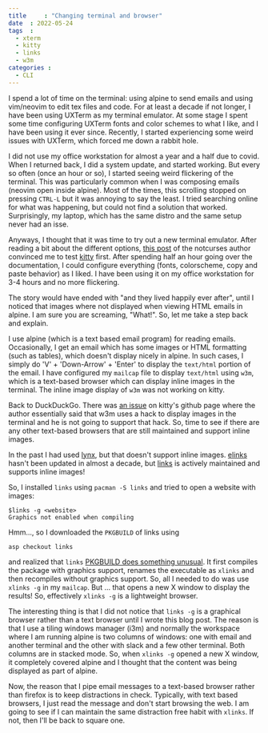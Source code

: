 ```yaml
---
title     : "Changing terminal and browser"
date  : 2022-05-24
tags  :
  - xterm
  - kitty
  - links
  - w3m
categories :
  - CLI
---
```


I spend a lot of time on the terminal: using alpine to send emails and using
vim/neovim to edit tex files and code. For at least a decade if not longer, I
have been using UXTerm as my terminal emulator. At some stage I spent some
time configuring UXTerm fonts and color schemes to what I like, and I have
been using it ever since. Recently, I started experiencing some weird issues
with UXTerm, which forced me down a rabbit hole.

I did not use my office workstation for almost a year and a half due to covid.
When I returned back, I did a system update, and started working. But every so
often (once an hour or so), I started seeing weird flickering of the terminal.
This was particularly common when I was composing emails (neovim open inside
alpine). Most of the times, this scrolling stopped on pressing `CTRL-L` but it
was annoying to say the least. I tried searching online for what was
happening, but could not find a solution that worked. Surprisingly, my laptop,
which has the same distro and the same setup never had an isse.

Anyways, I thought that it was time to try out a new terminal emulator. After
reading a bit about the different options, [this post][notcurses] of the
notcurses author convinced me to test [kitty][kitty]
first. After spending half an hour going over the documentation, I could
configure everything (fonts, colorscheme, copy and paste behavior) as I liked.
I have been using it on my office workstation for 3-4 hours and no more
flickering.

[kitty]: https://sw.kovidgoyal.net/kitty/
[notcurses]: https://www.reddit.com/r/archlinux/comments/n9noje/alacritty_vs_kitty/gxqne6n

The story would have ended with "and they lived happily ever after", until I
noticed that images where not displayed when viewing HTML emails in alpine. I
am sure you are screaming, "What!". So, let me take a step back and explain.

I use alpine (which is a text based email program) for reading emails.
Occasionally, I get an email which has some images or HTML formatting (such as
tables), which doesn't display nicely in alpine. In such cases, I simply do
'V' + 'Down-Arrow' + 'Enter' to display the `text/html` portion of the email.
I have configured my `mailcap` file to display `text/html` using `w3m`, which
is a text-based browser which can display inline images in the terminal. The
inline image display of `w3m` was not working on kitty. 

Back to DuckDuckGo. There was [an issue][issue] on kitty's github page where
the author essentially said that w3m uses a hack to display images in the
terminal and he is not going to support that hack. So, time to see if there
are any other text-based browsers that are still maintained and support inline
images. 

In the past I had used [lynx][lynx], but that doesn't support inline images.
[elinks][elinks] hasn't been updated in almost a decade, but [links][links] is
actively maintained and supports inline images!

So, I installed `links` using `pacman -S links` and tried to open a website
with images:

```
$links -g <website>
Graphics not enabled when compiling
```

Hmm..., so I downloaded the `PKGBUILD` of links using

```
asp checkout links
```

and realized that `links` [PKGBUILD does something unusual][github]. It first compiles
the package with graphics support, renames the executable as `xlinks` and then
recompiles without graphics support. So, all I needed to do was use `xlinks
-g` in my `mailcap`. But ... that opens a new X window to display the results!
So, effectively `xlinks -g` is a lightweight browser. 

The interesting thing is that I did not notice that `links -g` is a graphical
browser rather than a text browser until I wrote this blog post. The reason is
that I use a tiling windows manager (i3m) and normally the workspace where I
am running alpine is two columns of windows: one with email and another
terminal and the other with slack and a few other terminal. Both columns are
in stacked mode. So, when `xlinks -g` opened a new X window, it completely
covered alpine and I thought that the content was being displayed as part of
alpine. 

Now, the reason that I pipe email messages to a text-based browser rather than
firefox is to keep distractions in check. Typically, with text based browsers,
I just read the message and don't start browsing the web. I am going to see if
I can maintain the same distraction free habit with `xlinks`. If not, then
I'll be back to square one.


[issue]: https://github.com/kovidgoyal/kitty/issues/851
[lynx]: https://lynx.invisible-island.net/
[elinks]: http://www.elinks.cz/
[links]: http://links.twibright.com/
[github]: https://github.com/archlinux/svntogit-packages/blob/f86750a7ef66c071873cb580de45d03b9fd13cac/trunk/PKGBUILD#L35-L50
